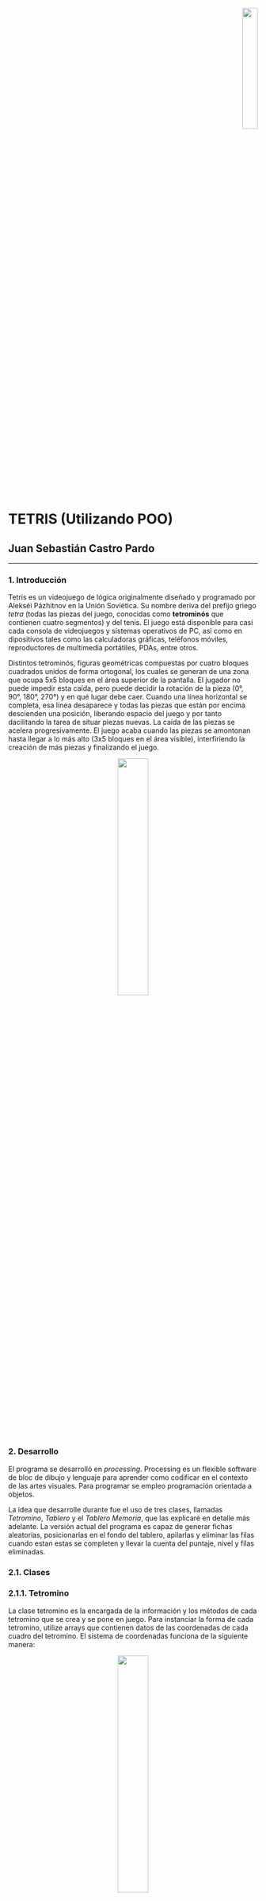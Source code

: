 <p align="right"><img src="unal.png" width="25%"></p>

# TETRIS (Utilizando POO)
## Juan Sebastián Castro Pardo

___

### 1. Introducción

Tetris es un videojuego de lógica originalmente diseñado y programado por Alekséi Pázhitnov en la Unión Soviética. Su nombre deriva del prefijo griego *tetra* (todas las piezas del juego, conocidas como **tetrominós** que contienen cuatro segmentos) y del tenis. El juego está disponible para casi cada consola de videojuegos y sistemas operativos de PC, así como en dipositivos tales como las calculadoras gráficas, teléfonos móviles, reproductores de multimedia portátiles, PDAs, entre otros.

Distintos tetrominós, figuras geométricas compuestas por cuatro bloques cuadrados unidos de forma ortogonal, los cuales se generan de una zona que ocupa 5x5 bloques en el área superior de la pantalla. El jugador no puede impedir esta caída, pero puede decidir la rotación de la pieza (0°, 90°, 180°, 270°) y en qué lugar debe caer. Cuando una línea horizontal se completa, esa línea desaparece y todas las piezas que están por encima descienden una posición, liberando espacio del juego y por tanto dacilitando la tarea de situar piezas nuevas. La caída de las piezas se acelera progresivamente. El juego acaba cuando las piezas se amontonan hasta llegar a lo más alto (3x5 bloques en el área visible), interfiriendo la creación de más piezas y finalizando el juego.

<p align="center"><img src="Tetrominoes_IJLO_STZ_Worlds.svg" width="35%"></p>

### 2. Desarrollo

El programa se desarrolló en *processing*. Processing es un flexible software de bloc de dibujo y lenguaje para aprender como codificar en el contexto de las artes visuales. Para programar se empleo programación orientada a objetos.

La idea que desarrolle durante fue el uso de tres clases, llamadas *Tetromino*, *Tablero* y el *Tablero Memoria*, que las explicaré en detalle más adelante. La versión actual del programa es capaz de generar fichas aleatorias, posicionarlas en el fondo del tablero, apilarlas y eliminar las filas cuando estan estas se completen y llevar la cuenta del puntaje, nivel y filas eliminadas.

### 2.1. Clases
### 2.1.1. Tetromino

La clase tetromino es la encargada de la información y los métodos de cada tetromino que se crea y se pone en juego. Para instanciar la forma de cada tetromino, utilize arrays que contienen datos de las coordenadas de cada cuadro del tetromino. El sistema de coordenadas funciona de la siguiente manera:

<p align="center"><img src="Coordenadas.PNG" width="35%"></p>

La coordenada asignada a cada bloque no solo permite dibujarlo, sino también rotarlo facilmente. Para dibujar el bloque a partir de las coordenadas se hace de la siguiente manera:

```processing
//Arrays para cada ficha
int[][] O = {{0, 0}, {1, 0}, {0, 1}, {1, 1}}; //O
int[][] I = {{0, 0}, {1, 0}, {2, 0}, {3, 0}}; //I
int[][] T = {{0, 0}, {1, 0}, {2, 0}, {1, 1}}; //T
int[][] L = {{0, 0}, {1, 0}, {2, 0}, {0, 1}}; //L
int[][] J = {{0, 0}, {0, 1}, {1, 1}, {2, 1}}; //J
int[][] S = {{0, 1}, {1, 1}, {1, 0}, {2, 0}}; //S
int[][] Z = {{0, 0}, {1, 0}, {1, 1}, {2, 1}}; //Z

void display() {
    push();
    strokeWeight(1);
    fill(Color);
    for (int i = 0; i < 4; i++) { //Recorre el array de cada figura
      rect(figura[i][0] * t_casilla, figura[i][1] * t_casilla, t_casilla, t_casilla); //t_casilla = width/24
    };
    pop();
  }
```

Para cada figura se crea un array bidimensional en donde las coordenadas *x* y *y* de cada punto se llaman utilizando ```figura[i][0]``` y ```figura[i][1]``` respectivamente, donde *i* es el elemento de la lista. Son varios los métodos que se encuentran dentro de la clase tetromino, el método ```display()``` que mostramos anteriormente, el ```m_sig()```, que se encarga de mostrar la siguiente figura en la parte derecha del tablero,

```processing
 void m_sig() { 
    fill(179, 244, 208);
    rect(width/2, 0, width/2, height);
    fill(0);
    text("SIGUIENTE FICHA:", width/2 + 60, 70);
    fill(83, 147, 111);
    text("SIGUIENTE FICHA:", width/2 + 62, 72);
    push();
    strokeWeight(1);
    fill(Color);
    for (int i = 0; i < 4; i++) {
      rect(figura[i][0] * t_casilla + width/2 + 140, figura[i][1] * t_casilla + 100, t_casilla, t_casilla); //La muestro en la parte derecha del tablero
    };
    pop();
  }
```

El método ```mover()``` que recibe información de una string que varía dependiendo la tecla que se este presionando, y que como su nombre lo indica, provoca el desplazamiento de la figura a través del tablero,

```processing
oid mover(String direccion) { //Direccion dada por una string
    //Primero verificamos si es posible realizar el movimiento
    if (limite(direccion)) {
      if (direccion == "DERECHA") {
        for (int i = 0; i < 4; i++) {
          figura[i][0]++; //Sumar 1 a la posición en x
        }
      } else if (direccion == "IZQUIERDA") {
        for (int i = 0; i < 4; i++) {
          figura[i][0]--; //Restar 1 a la posición en x
        }
      } else if (direccion == "ABAJO") {
        for (int i = 0; i < 4; i++) {
          figura[i][1]++; //Sumar 1 a la posición en y
        }
      }
    }
  }
```

Luego vienen los métodos ```sombra()``` y ```bajarfondo()``` que utilizan una variable de tipo booleano llamada ```fondosombra``` que nos indica cual es la posición máxima en y que puede ocupar la figura en las posiciones de x actuales. El primer método que mencioné, se encarga de dibujar la sombra de la figura, es decir, donde va a caer,

```processing
  void sombra(T_memoria tab) {
    int[] valores = {figura[0][1], figura[1][1], figura[2][1], figura[3][1]};
    //busco los valores máximos y mínimos en y de la figura
    max_y = max(valores); 
    min_y = min(valores);
    
    //Verifica todas las filas desde la máxima de y hasta la última
    for ( int k = max_y; k < 24; k++) {
      if (fondosombra(tab, k, max_y)) {
      } else { //Si la fila es el fondo, dibuja la sombra
        push();
        strokeWeight(1);
        stroke(Color);
        fill(0);
        for (int j = 0; j < 4; j++) {
          x_sombra = figura[j][0];
          y_sombra = figura[j][1];
          if (max_y < ((k-(max_y-min_y))-1)) {
            rect(x_sombra * t_casilla, ((k-1) - (max_y - y_sombra)) * t_casilla, t_casilla, t_casilla);
          }
        };
        pop();
        k = 24;
      };
      if (k==23) { //Si no encontro una fila que actúe como fondo, eso quiere decir que el fondo es la fila 23
        push();
        strokeWeight(1);
        stroke(Color);
        fill(0);
        for (int j = 0; j < 4; j++) {
          x_sombra = figura[j][0];
          y_sombra = figura[j][1];
          if (max_y < (23-(max_y-min_y))) {
            rect(x_sombra * t_casilla, (23 - (max_y - y_sombra)) * t_casilla, t_casilla, t_casilla);
          }
        };
        pop();
      }
    }
  }

```

El segundo método también utiliza la variable booleana, pero en este caso para provocar la caída de la figura hasta el fondo,

```processing
int filasbajadas; //Para contar las filas que bajan 
  //Bajar la figura hasta el fondo
  void bajarfondo(T_memoria tab) {
    int[] valores = {figura[0][1], figura[1][1], figura[2][1], figura[3][1]};
    max_y = max(valores);
    min_y = min(valores);
    
    //Verifica todas las filas
    for ( int k = max_y; k < 24; k++) {
      if (fondosombra(tab, k, max_y)) {
      } else { //Una vez encuentra la fila fondo, cambia los valores de y de la figura
        for (int i = 0; i < 4; i++) {
          figura[i][1] = (figura[i][1] + (k - max_y))-1;
          filasbajadas = (k - max_y)-1;
        };
        k = 24;
      }
      
      //Si ninguna fila actúa como el fondo, eso quiere decir que el fondo es la fila 23
      if (k==23) { 
        for (int j = 0; j < 4; j++) {
          figura[j][1] = figura[j][1] + (23 - max_y);
          filasbajadas = 23 - max_y;
        }
      }
    }
  }

```

Por último nos encontramos con los métodos ```caida``` y ```rotar```. El primero es bastante sencillo, genera una velocidad de caída de la figura dependiendo del nivel actual, y llama a la función mover,

```processing
 void caida(int nivel) { //la velocidad de caída depende del nivel
      if (tiempo%(50-(nivel*5)) == 0) { //Entre mayor sea el módulo menor será la velocidad de caída
        mover("ABAJO");
      }
      tiempo ++; //aumentamos el contador
    }
```

El método ```rotar``` utiliza las coordenadas *x* y *y* de la figura, y realiza el procedimiento de rotar la figura como se mostró anteriormente en la figura,

```processing
void rotar() {
      if (figura != O) { //No aplicar la rotación si la figura es la O

        //nueva array para la rotación
        //Siempre rotamos la figura original (f_original)
        //Le restamos la posición actual para que rote en esa posición
        int[][] rotacion = new int[4][2];

        //90° (x,y) = (y,-x)
        if (cont_rotaciones%4 == 0) {
          for (int i = 0; i < 4; i++) {
            rotacion[i][0] = f_original[i][1] - figura[1][0]; 
            rotacion[i][1] = -f_original[i][0] - figura[1][1];
          }
        }

        //180° (x,y) = (-x,-y)
        else if (cont_rotaciones%4 == 1) {
          for (int i = 0; i < 4; i++) {
            rotacion[i][0] = -f_original[i][0] - figura[1][0]; 
            rotacion[i][1] = -f_original[i][1] - figura[1][1];
          }
        }

        //270° (x,y) = (-y,x)
        else if (cont_rotaciones%4 == 2) {
          for (int i = 0; i < 4; i++) {
            rotacion[i][0] = -f_original[i][1] - figura[1][0]; 
            rotacion[i][1] = f_original[i][0] - figura[1][1];
          }
        }

        //360°(Retornar al lugar original)
        else if (cont_rotaciones%4 == 3) {
          for (int i = 0; i < 4; i++) {
            rotacion[i][0] = f_original[i][0] - figura[1][0]; 
            rotacion[i][1] = f_original[i][1] - figura[1][1];
          }
        }

        figura = rotacion; //guardamos los datos de la figura rotada en la figura actual
      }
    }
```

### 2.1.2. Tablero

Esta clase es muy simple, solo se encarga del despliegue del tablero principal. Dibuja las lineas que dividen cada casilla,

```processing
class Tablero {

  //Variable del tamaño de cada casilla
  float t_casilla;

  //Constructor
  Tablero() {
    t_casilla = width/24; //Establezco el tamaño de cada casilla
  }

  //Establezco el metodo display para dibujar el tablero en la pantalla
  void display() {
    stroke(255);
    for (int i = 0; i < 13; i++) {
      line(0, i * t_casilla, width/2, i * t_casilla); //Lineas horizontales 0-13
      line(0, (i+12) * t_casilla, width/2, (i+12) * t_casilla); //Lineas horizontales 13-25  
      line(i * t_casilla, 0, i * t_casilla, height); //Lineas verticales
    }
  }
}
```

### 2.1.3. Tablero Memoria

Es junto con la clase ```tetromino``` las bases del juego. Se trata de una matriz tridimensional donde se almacenan las cordenadas *x* y *y*, y en el tercer espacio se guarda el color de cada casilla. Esto es muy útil ya que es por colores como se identifica si una ficha puede seguir bajando o no, si encuentra un color diferente al negro, deja de bajar.

<p align="center"><img src="memoria.PNG" width="35%"></p>

En la matriz memoria [ i ] [ j ] [ col ] se almacena la columna i, la fila j y el color de la casilla. Esta clase cuenta con métodos vitales para el juego. En primer lugar tenemos el método ```display```, que dibuja el tablero en pantalla a partir de la matriz memoria.

``` processing
 void display() {
    for (int i = 0; i < 12; i++) { //Recorre todas las filas y columnas 
      for (int j = 0; j < 24; j++) {
        //Elegir el color
        n_color = colores[i][j][0]; //Extrae el color de la casilla de la matriz
        fill(n_color);
        rect(i * t_casilla, j * t_casilla, t_casilla, t_casilla); 
        //Dibuja un rectangulo del color seleccionado en la posición actual
      }
    }

    //Si hay una fila completa...
    for (int i = 0; i < 24; i++) { //Verifica las 24 filas
      if (fil_completa(i)) { //Mira si arroja verdadero
        f_eliminadas ++;
        eliminar(i); //Elimina la fila i
      };
    };
    lineas_t += f_eliminadas;
    //Asigno el puntaje por filas eliminadas
    while (f_eliminadas != 0) {
      if (f_eliminadas >= 4) {
        puntaje = puntaje + (((f_eliminadas - (f_eliminadas%4))/4) * 800 * nivel);
        f_eliminadas = f_eliminadas - (f_eliminadas - (f_eliminadas&4));
      } else if (f_eliminadas == 3) {
        puntaje = puntaje + (500 * nivel);
        f_eliminadas = f_eliminadas - 3;
      } else if (f_eliminadas == 2) {
        puntaje = puntaje + (300 * nivel);
        f_eliminadas = f_eliminadas -2;
      } else if(f_eliminadas == 1){
        puntaje = puntaje + (100 * nivel);
        f_eliminadas --;
      }
    };
    
    //Por último miramos si se puede cambiar de nivel
    if(lineas_t >= (nivel*10)){
      println("listo");
      nivel ++;
    }
  }
```

Dentro de este método también se revisa si hay alguna fila completa para eliminarla, sumar los puntos correspondientes por haberla completado y verificar si el jugador ha subido de nivel. Otro método que tiene esta clase es el ```plasmar``` que como su nombre induce, plasma la figura en la matriz luego de haber sido posicionada en el tablero. 

```processing
  //Método plasmar figura en el tablero memoria
  void plasmar(Tetromino f) { //Recibe los datos de algún tetromino
    //Coordenadas de cada bloque
    for (int i = 0; i < 4; i++) {
      x = f.figura[i][0]; //Coordenada x de la ficha
      y = f.figura[i][1]; //Coordenada y de la ficha
      //Añadir el color
      colores[x][y][0] = f.Color; //Guarda en la matriz el color de la ficha
    }
  }
```

El último es el método ```eliminar```, que simplemente elimina la fila completa y baja las demás.

```processing
  //Eliminar filas
  void eliminar(int fil) {
    for (int j = fil; j >= 1; j--) {
      for (int i = 0; i < 12; i++) { //Verifica todas las casillas de la fila
        colores[i][j][0] = colores[i][j-1][0]; //Las cambia por casillas negras
      }
    }
  }
```

### 2.2. Estructura principal del programa

Ahora mostraré como se emplean las diferentes clases y sus respectivos métodos y atributos para la estructuración del juego. En ```setup``` se establece el tamaño de la ventana, se crean variables de tipo tablero, tablero memoria y tetromino, y por ultimo se utiliza el atributo booleano de la ficha ```ficha.enJuego``` para iniciar el turno de la ficha actual. En ```draw``` se utilizan el método ```display``` del tablero y la memoria, el ```m_sig``` de una objeto de tipo tetromino llamada ```f_sig``` que muestra la siguiente ficha en la parte derecha del tablero; también llama la función ```dibujarficha()``` que como se ve más adelante, llama los métodos ```display``` y ```sombra``` de la ficha y luego, verifica con la memoria y el atributo booleano ```fondo``` de la ficha, si esta ha alcanzado el fondo del tablero. Si esto es verdad, desactiva el estado ```ficha.enJuego```, y si no es así, llama el método ```caída``` de la ficha, para que continúe su trayecto. Por último, si el estado ```ficha.enJuego``` ha sido desactivado, procede a plasmar la ficha en la matriz memoria, establecer la ficha siguiente como la ficha en juego, crear una nueva ficha en espera y reiniciar el conteo de las filas eliminadas durante el turno. Finalmente, aparecen las funciones ```keyPressed```, ```keyReleased``` y ```mouseReleased``` que activan los métodos ```mover```, ```rotar``` y ```bajarfondo``` de la ficha.

```processing
Tablero tab; //Tablero
Tetromino ficha, f_sig; //Ficha actual y en espera
T_memoria memoria; //Tablero memoria

void setup() {
  strokeWeight(0.1);
  size(720, 720);
  tab = new Tablero();
  ficha = new Tetromino(); //Ficha actual
  f_sig = new Tetromino(); //Ficha Siguiente
  ficha.enJuego = true; //Ponemos la ficha en juego
  memoria = new T_memoria();
  textSize(30);
}

void draw() {
  memoria.display(); //Mostramos el tablero memoria
  tab.display(); //Mostramos el tablero de la ficha en juego
  dibujarfigura(); //Dibujamos la ficha actual
  f_sig.m_sig(); //Muestra la ficha en espera
  
  //Letreros de la derecha
  fill(0);
  text("Puntaje: " + memoria.puntaje, width/2 + 100, height -100);
  text("Nivel: " + memoria.nivel, width/2 + 100, height -160);
  text("Líneas: " + memoria.lineas_t, width/2 + 100, height -220);
  fill(83,147,111);
  text("Puntaje: " + memoria.puntaje, width/2 + 102, height -98);
  text("Nivel: " + memoria.nivel, width/2 + 102, height -158);
  text("Líneas: " + memoria.lineas_t, width/2 + 102, height -218);
}

//Dibujar figura en el tablero
void dibujarfigura() {
  ficha.display(); //Mostramos la ficha
  ficha.sombra(memoria);

  if (ficha.fondo(memoria)) { //Verifica si la ficha puede seguir bajando

    //Si la ficha no ha alcanzado el fondo, sigue bajando
    ficha.caida(memoria.nivel);
  } else {

    //si no puede bajar más, desactiva el estado "en juego" de la ficha
    ficha.enJuego = false;
  }

  if (!ficha.enJuego) { //Verifica si la ficha ya no esta en juego
    memoria.plasmar(ficha); //Plasma la figura en el tablero memoria
    ficha = f_sig; //La nueva ficha en juego es la ficha que estaba en espera
    ficha.enJuego = true; //Pone la ficha en juego
    f_sig = new Tetromino(); //Genera una nueva ficha en espera
    memoria.f_eliminadas = 0;
  }
}

//Mover la ficha
void keyPressed() {
  if (keyCode == RIGHT) {
    ficha.mover("DERECHA");
  } else if (keyCode == LEFT) {
    ficha.mover("IZQUIERDA");
  } else if (keyCode == DOWN) {
    ficha.mover("ABAJO");
    memoria.puntaje++;
  }
}

//Hacemos un keyReleased para las rotaciones
void keyReleased() {
  if (keyCode == UP) {
    //Se añade dos veces la función rotar
    //En la primera se guardan las coordenadas de la figura rotada
    //En la segunda se coloca la ficha en la posición actual
    ficha.rotar();
    ficha.rotar();

    ficha.cont_rotaciones ++; //Actualizar el contador de la rotación actual
  }
}

void mouseReleased(){
  ficha.bajarfondo(memoria);
  memoria.puntaje = memoria.puntaje + (2 * ficha.filasbajadas);
  
}
```

### 2.3. Sistema de puntuación.

En al siguiente tabla, muestro como se lleva la cuenta de los puntos en el juego.

<p align="center"><img src="puntaje.PNG" width="35%"></p>

Y, cada 10 filas eliminadas el jugador sube de nivel.

### 3. Referencias

- https://tetris.wiki/Scoring
- https://processing.org/reference/
- https://github.com/MrThoe/Tetris_YouTube_tutorial.git




